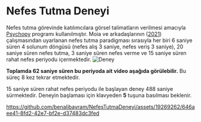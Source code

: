 
# Nefes Tutma Deneyi

Nefes tutma görevinde katılımcılara görsel talimatların verilmesi amacıyla [Psychopy](https://www.psychopy.org/) programı kullanılmıştır. Moia ve arkadaşlarının ([2021](https://doi.org/10.1016/j.neuroimage.2021.117914)) çalışmasından uyarlanan nefes tutma paradigması sırasıyla her biri 6 saniye süren 4 solunum döngüsü (nefes alış 3 saniye, nefes veriş 3 saniye), 20 saniye süren nefes tutma, 3 saniye süren nefes verme ve 15 saniye süren rahat nefes periyodu içermektedir.
![Deney](https://github.com/benalibayram/NefesTutmaDeneyi/assets/19269262/dfd5d41a-2f6b-4435-adf0-d3e016ab996f)

**Toplamda 62 saniye süren bu periyoda ait video aşağıda görülebilir.** Bu süreç 8 kez tekrar etmektedir.

15 saniye süren rahat nefes periyodu ile başlayan deney 488 saniye sürmektedir. Deneyin başlaması için klavyeden **5** tuşuna basılması beklenir.

https://github.com/benalibayram/NefesTutmaDeneyi/assets/19269262/646aee41-8fd2-42e7-bf2e-d37483dc3fed

